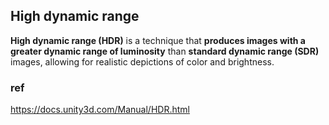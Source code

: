 ## High dynamic range
**High dynamic range (HDR)** is a technique that **produces images with a greater dynamic range of luminosity** than **standard dynamic range (SDR)** images, allowing for realistic depictions of color and brightness.


### ref
https://docs.unity3d.com/Manual/HDR.html




